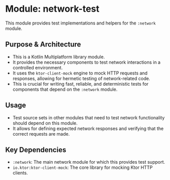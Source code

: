 # Module: network-test

This module provides test implementations and helpers for the `:network` module.

## Purpose & Architecture

- This is a Kotlin Multiplatform library module.
- It provides the necessary components to test network interactions in a controlled environment.
- It uses the `ktor-client-mock` engine to mock HTTP requests and responses, allowing for hermetic testing of network-related code.
- This is crucial for writing fast, reliable, and deterministic tests for components that depend on the `:network` module.

## Usage

- Test source sets in other modules that need to test network functionality should depend on this module.
- It allows for defining expected network responses and verifying that the correct requests are made.

## Key Dependencies

- `:network`: The main network module for which this provides test support.
- `io.ktor:ktor-client-mock`: The core library for mocking Ktor HTTP clients.
